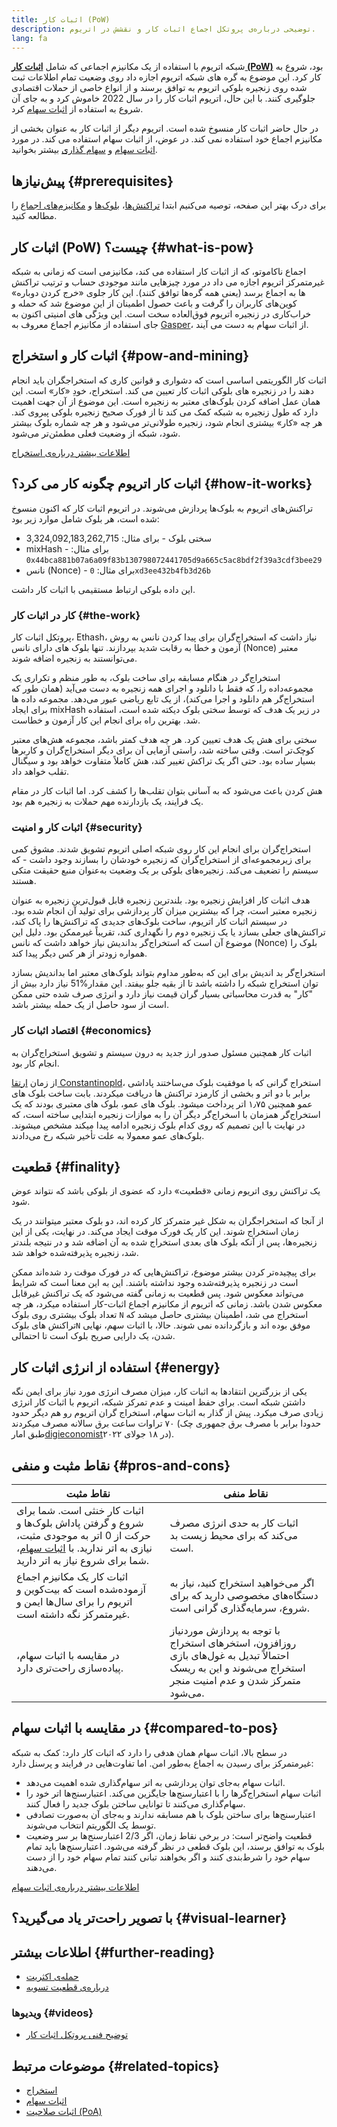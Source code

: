 ```yaml
---
title: اثبات کار (PoW)
description: توضیحی درباره‌ی پروتکل اجماع اثبات کار و نقشش در اتریوم.
lang: fa
---
```


شبکه اتریوم با استفاده از یک مکانیزم اجماعی که شامل **[اثبات کار (PoW)](/developers/docs/consensus-mechanisms/pow)** بود، شروع به کار کرد. این موضوع به گره های شبکه اتریوم اجازه داد روی وضعیت تمام اطلاعات ثبت شده روی زنجیره‌‌ بلوکی اتریوم به توافق برسند و از انواع خاصی از حملات اقتصادی جلوگیری کنند. با این حال، اتریوم اثبات کار را در سال 2022 خاموش کرد و به جای آن شروع به استفاده از [اثبات سهام](/developers/docs/consensus-mechanisms/pos) کرد.

<Alert variant="update">
<AlertEmoji text=":wave:"/>
<AlertContent>
<AlertDescription>
    در حال حاضر اثبات کار منسوخ شده است. اتریوم دیگر از اثبات کار به عنوان بخشی از مکانیزم اجماع خود استفاده نمی کند. در عوض، از اثبات سهام استفاده می کند. در مورد <a href="/developers/docs/consensus-mechanisms/pos/">اثبات سهام</a> و <a href="/staking/">سهام گذاری</a> بیشتر بخوانید.
</AlertDescription>
</AlertContent>
</Alert>

## پیش‌نیازها {#prerequisites}

برای درک بهتر این صفحه، توصیه می‌کنیم ابتدا [تراکنش‌ها](/developers/docs/transactions/)‏، [بلوک‌ها](/developers/docs/blocks/) و [مکانیزم‌های اجماع](/developers/docs/consensus-mechanisms/) را مطالعه کنید.

## اثبات کار (PoW) چیست؟ {#what-is-pow}

اجماع ناکاموتو، که از اثبات کار استفاده می کند، مکانیزمی است که زمانی به شبکه غیرمتمرکز اتریوم اجازه می داد در مورد چیزهایی مانند موجودی حساب و ترتیب تراکنش ها به اجماع برسد (یعنی همه گره‌ها توافق کنند). این کار جلوی «خرج کردن دوباره» کوین‌های کاربران را گرفت و باعث حصول اطمینان از این موضوع شد که حمله و خراب‌کاری در زنجیره‌ اتریوم فوق‌العاده سخت است. این ویژگی های امنیتی اکنون به جای استفاده از مکانیزم اجماع معروف به [Gasper](/developers/docs/consensus-mechanisms/pos/gasper/)، از اثبات سهام به دست می آیند.

## اثبات کار و استخراج {#pow-and-mining}

اثبات کار الگوریتمی اساسی است که دشواری و قوانین کاری که استخراجگران باید انجام دهند را در زنجیره‌‌ های بلوکی اثبات کار تعیین می کند. استخراج، خودِ «کار» است. این همان عمل اضافه کردن بلوک‌های معتبر به زنجیره است. این موضوع از آن جهت اهمیت دارد که طول زنجیره به شبکه کمک می کند تا از فورک صحیح زنجیره‌‌ بلوکی پیروی کند. هر چه «کار» بیشتری انجام شود، زنجیره طولانی‌تر می‌شود و هر چه شماره‌ بلوک بیشتر شود، شبکه از وضعیت فعلی مطمئن‌تر می‌شود.

[اطلاعات بیشتر درباره‌ی استخراج](/developers/docs/consensus-mechanisms/pow/mining/)

## اثبات کار اتریوم چگونه کار می کرد؟ {#how-it-works}

تراکنش‌های اتریوم به بلوک‌ها پردازش می‌شوند. در اتریوم اثبات کار که اکنون منسوخ شده است، هر بلوک شامل موارد زیر بود:

- سختی بلوک - برای مثال: 3,324,092,183,262,715
- mixHash - برای مثال: `0x44bca881b07a6a09f83b130798072441705d9a665c5ac8bdf2f39a3cdf3bee29`
- نانس (Nonce) - برای مثال: `0xd3ee432b4fb3d26b`

این داده بلوکی ارتباط مستقیمی با اثبات کار داشت.

### کار در اثبات کار {#the-work}

پروتکل اثبات کار، Ethash، نیاز داشت که استخراج‌گران برای پیدا کردن نانس به روش آزمون و خطا به رقابت شدید بپردازند. تنها بلوک های دارای نانس (Nonce) معتبر می‌توانستند به زنجیره اضافه شوند.

استخراج‌گر در هنگام مسابقه برای ساخت بلوک، به طور منظم و تکراری یک مجموعه‌داده را، که فقط با دانلود و اجرای همه‌ زنجیره به دست می‌آید (همان طور که استخراج‌گر هم دانلود و اجرا می‌کند)، از یک تابع ریاضی عبور می‌دهد. مجموعه داده ها برای ایجاد mixHash در زیر یک هدف که توسط سختی بلوک دیکته شده است، استفاده شد. بهترین راه برای انجام این کار آزمون و خطاست.

سختی برای هش یک هدف تعیین کرد. هر چه هدف کمتر باشد، مجموعه‌ هش‌های معتبر کوچک‌تر است. وقتی ساخته شد، راستی آزمایی آن برای دیگر استخراج‌گران و کاربرها بسیار ساده بود. حتی اگر یک تراکش تغییر کند، هش کاملاً متفاوت خواهد بود و سیگنال تقلب خواهد داد.

هش کردن باعث می‌شود که به آسانی بتوان تقلب‌ها را کشف کرد. اما اثبات کار در مقام یک فرایند، یک بازدارنده‌ مهم حملات به زنجیره‌ هم بود.

### اثبات کار و امنیت {#security}

استخراج‌گران برای انجام این کار روی شبکه‌ اصلی اتریوم تشویق شدند. مشوق کمی برای زیرمجموعه‌ای از استخراج‌گران که زنجیره‌ خودشان را بسازند وجود داشت - که سیستم را تضعیف می‌کند. زنجیره‌های بلوکی بر یک وضعیت به‌عنوان منبع حقیقت متکی هستند.

هدف اثبات کار افزایش زنجیره بود. بلندترین زنجیره قابل قبول‌ترین زنجیره به عنوان زنجیره‌ معتبر است، چرا که بیشترین میزان کار پردازشی برای تولید آن انجام شده بود. در سیستم اثبات کار اتریوم، ساخت بلوک‌های جدیدی که تراکنش‌ها را پاک کند، تراکنش‌های جعلی بسازد یا یک زنجیره‌ دوم را نگهداری کند، تقریباً غیرممکن بود. دلیل این موضوع آن است که استخراج‌گر بداندیش نیاز خواهد داشت که نانس (Nonce) بلوک را همواره زودتر از هر کس دیگر پیدا کند.

استخراج‌گر بد اندیش برای این که به‌طور مداوم بتواند بلوک‌های معتبر اما بداندیش بسازد نیاز دارد بیش از ‎51%‏ توان استخراج شبکه را داشته باشد تا از بقیه جلو بیفتد. این مقدار "کار" به قدرت محاسباتی بسیار گران قیمت نیاز دارد و انرژی صرف شده حتی ممکن است از سود حاصل از یک حمله بیشتر باشد.

### اقتصاد اثبات کار {#economics}

اثبات کار همچنین مسئول صدور ارز جدید به درون سیستم و تشویق استخراج‌گران به انجام کار بود.

از زمان [ارتقا Constantinopld](/history/#constantinople)، استخراج گرانی که با موفقیت بلوک می‌ساختند پاداشی برابر با دو اتر و بخشی از کارمزد تراکنش ها دریافت میکردند. بابت ساخت بلوک های عمو همچنین ۱٫۷۵ اتر پرداخت میشود. بلوک های عمو، بلوک های معتبری بودند که یک استخراج‌گر همزمان با اسخراج‌گر دیگر آن را به موازات زنجیره ابتدایی ساخته است، که در نهایت با این تصمیم که روی‌ کدام بلوک زنجیره ادامه پیدا میکند مشخص میشوند. بلوک‌های عمو معمولا به علت تأخیر شبکه رخ می‌دادند.

## قطعیت {#finality}

یک تراکنش روی اتریوم زمانی «قطعیت» دارد که عضوی از بلوکی باشد که نتواند عوض شود.

از آنجا که استخراجگران به شکل غیر متمرکز کار کرده اند، دو بلوک معتبر میتوانند در یک زمان استخراج شوند. این کار یک فورک موقت ایجاد می‌کند. در نهایت، یکی از این زنجیره‌ها، پس از آنکه بلوک های بعدی استخراج شده به آن اضافه شد و در نتیجه بلندتر شد، زنجیره‌ پذیرفته‌شده خواهد شد.

برای پیچیده‌تر کردن بیشتر موضوع، تراکنش‌هایی که در فورک موقت رد شده‌اند ممکن است در زنجیره‌ پذیرفته‌شده وجود نداشته باشند. این به این معنا است که شرایط می‌تواند معکوس شود. پس قطعیت به زمانی گفته می‌شود که یک تراکنش غیرقابل معکوس شدن باشد. زمانی که اتریوم از مکانیزم اجماع اثبات-کار استفاده میکرد، هر چه تعداد بلوک بیشتری روی بلوک `N` استخراج می شد، اطمینان بیشتری حاصل میشد که تراکنش های بلوک`N` موفق بوده اند و بازگردانده نمی شوند. حالا، با اثبات سهم، نهایی شدن، یک دارایی صریح بلوک است تا احتمالی.

## استفاده از انرژی اثبات کار {#energy}

یکی از بزرگترین انتقادها به اثبات کار، میزان مصرف انرژی مورد نیاز برای ایمن نگه داشتن شبکه است. برای حفظ امینت و عدم تمرکز شبکه، اتریوم با اثبات کار انرژی زیادی صرف میکرد. پیش از گذار به اثبات سهام، استخراج گران اتریوم رو هم دیگر حدود ۷۰ تراوات ساعت برق سالانه مصرف میکردند (حدودا برابر با مصرف برق جمهوری چک طبق امار[digieconomist](https://digiconomist.net/)در ۱۸ جولای ۲۰۲۲).

## نقاط مثبت و منفی {#pros-and-cons}

| نقاط مثبت                                                                                                                                                                                                  | نقاط منفی                                                                                                                                              |
| ---------------------------------------------------------------------------------------------------------------------------------------------------------------------------------------------------------- | ------------------------------------------------------------------------------------------------------------------------------------------------------ |
| اثبات کار خنثی است. شما برای شروع و گرفتن پاداش بلوک‌ها و حرکت از 0 اتر به موجودی مثبت، نیازی به اتر ندارید. با [اثبات سهام](/developers/docs/consensus-mechanisms/pos/)، شما برای شروع نیاز به اتر دارید. | اثبات کار به حدی انرژی مصرف می‌کند که برای محیط زیست بد است.                                                                                           |
| اثبات کار یک مکانیزم اجماع آزموده‌شده است که بیت‌کوین و اتریوم را برای سال‌ها ایمن و غیرمتمرکز نگه داشته است.                                                                                              | اگر می‌خواهید استخراج کنید، نیاز به دستگاه‌های مخصوصی دارید که برای شروع، سرمایه‌گذاری گرانی است.                                                      |
| در مقایسه با اثبات سهام، پیاده‌سازی راحت‌تری دارد.                                                                                                                                                         | با توجه به پردازش موردنیاز روزافزون، استخرهای استخراج احتمالاً تبدیل به غول‌های بازی استخراج می‌شوند و این به ریسک متمرکز شدن و عدم امنیت منجر می‌شود. |

## در مقایسه با اثبات سهام {#compared-to-pos}

در سطح بالا، اثبات سهام همان هدفی را دارد که اثبات کار دارد: کمک به شبکه‌ غیرمتمرکز برای رسیدن به اجماع به‌طور امن. اما تفاوت‌هایی در فرایند و پرسنل دارد:

- اثبات سهام به‌جای توان پردازشی به اتر سهام‌گذاری شده اهمیت می‌دهد.
- اثبات سهام استخراج‌گرها را با اعتبارسنج‌ها جایگزین می‌کند. اعتبارسنج‌ها اتر خود را سهام‌گذاری می‌کنند تا توانایی ساختن بلوک جدید را فعال کنند.
- اعتبارسنج‌ها برای ساختن بلوک با هم مسابقه ندارند و به‌جای آن به‌صورت تصادفی توسط یک الگوریتم انتخاب می‌شوند.
- قطعیت واضح‌تر است: در برخی نقاط زمان، اگر 2/3 اعتبارسنج‌ها بر سر وضعیت بلوک به توافق برسند، این بلوک قطعی در نظر گرفته می‌شود. اعتبارسنج‌ها باید تمام سهام خود را شرط‌بندی کنند و اگر بخواهند تبانی کنند تمام سهام خود را از دست می‌دهند.

[اطلاعات بیشتر درباره‌ی اثبات سهام](/developers/docs/consensus-mechanisms/pos/)

## با تصویر راحت‌تر یاد می‌گیرید؟ {#visual-learner}

<YouTube id="3EUAcxhuoU4" />

## اطلاعات بیشتر {#further-reading}

- [حمله‌ی اکثریت](https://en.bitcoin.it/wiki/Majority_attack)
- [درباره‌ی قطعیت تسویه](https://blog.ethereum.org/2016/05/09/on-settlement-finality/)

### ویدیوها {#videos}

- [توضیح فنی پروتکل اثبات کار](https://youtu.be/9V1bipPkCTU)

## موضوعات مرتبط {#related-topics}

- [استخراج](/developers/docs/consensus-mechanisms/pow/mining/)
- [اثبات سهام](/developers/docs/consensus-mechanisms/pos/)
- [اثبات صلاحیت (PoA)](/developers/docs/consensus-mechanisms/poa/)
